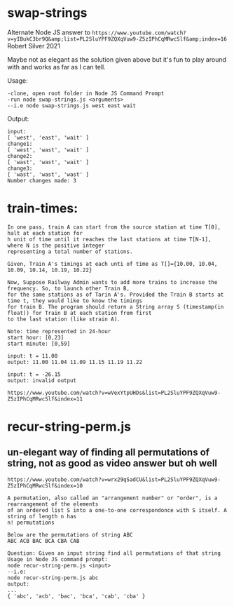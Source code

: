 # swap-strings
Alternate Node JS answer to 
```https://www.youtube.com/watch?v=yIBukC3br9Q&amp;list=PL2SluYPF9ZQXqVuw9-Z5zIPhCqMRwcSlf&amp;index=16```
Robert Silver 2021

Maybe not as elegant as the solution given above but it's fun to play around with and works as far as I can tell.

Usage:
```
-clone, open root folder in Node JS Command Prompt
-run node swap-strings.js <arguments>
--i.e node swap-strings.js west east wait
```

Output:
```
input:
[ 'west', 'east', 'wait' ]
change1:
[ 'west', 'wast', 'wait' ]
change2:
[ 'wast', 'wast', 'wait' ]
change3:
[ 'wast', 'wast', 'wast' ]
Number changes made: 3
```

# train-times:
```
In one pass, train A can start from the source station at time T[0], halt at each station for
h unit of time until it reaches the last stations at time T[N-1], where N is the positive integer
representing a total number of stations.

Given, Train A's timings at each unti of time as T[]={10.00, 10.04, 10.09, 10.14, 10.19, 10.22}

Now, Suppose Railway Admin wants to add more trains to increase the frequency. So, to launch other Train B,
for the same stations as of Tarin A's. Provided the Train B starts at time t, they would like to know the timings
for train B. The program should return a String array S (timestamp(in float)) for Train B at each station from first
to the last station (like strain A).

Note: time represented in 24-hour
start hour: [0,23]
start minute: [0,59]

input: t = 11.00
output: 11.00 11.04 11.09 11.15 11.19 11.22

input: t = -26.15
output: invalid output

https://www.youtube.com/watch?v=wVexYtpUHDs&list=PL2SluYPF9ZQXqVuw9-Z5zIPhCqMRwcSlf&index=11
```

# recur-string-perm.js
## un-elegant way of finding all permutations of string, not as good as video answer but oh well

```https://www.youtube.com/watch?v=wrx29qSadCU&list=PL2SluYPF9ZQXqVuw9-Z5zIPhCqMRwcSlf&index=10```

```
A permutation, also called an "arrangement number" or "order", is a rearrangement of the elements
of an ordered list S into a one-to-one correspondonce with S itself. A string of length n has
n! permutations

Below are the permutations of string ABC
ABC ACB BAC BCA CBA CAB

Question: Given an input string find all permutations of that string
Usage in Node JS command prompt: 
node recur-string-perm.js <input>
--i.e: 
node recur-string-perm.js abc
output:
...
{ 'abc', 'acb', 'bac', 'bca', 'cab', 'cba' }
```



